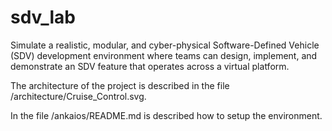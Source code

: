# sdv_lab
Simulate a realistic, modular, and cyber-physical Software-Defined Vehicle (SDV) development environment where teams can design, implement, and demonstrate an SDV feature that operates across a virtual platform.

The architecture of the project is described in the file /architecture/Cruise_Control.svg.

In the file /ankaios/README.md is described how to setup the environment.


